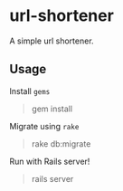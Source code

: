 # url-shortener

A simple url shortener.

## Usage

Install `gems`

> gem install

Migrate using `rake`

> rake db:migrate

Run with Rails server!

> rails server